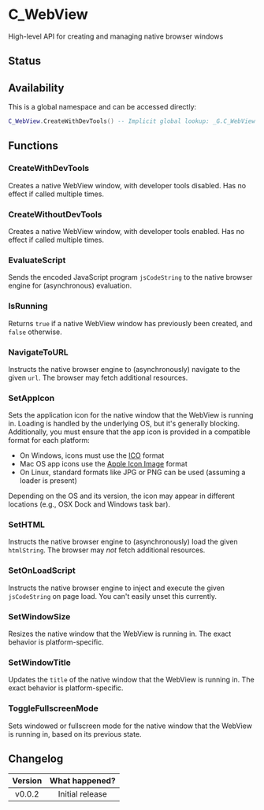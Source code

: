 # C_WebView

High-level API for creating and managing native browser windows

## Status

<Experimental/>

## Availability

This is a global namespace and can be accessed directly:

```lua
C_WebView.CreateWithDevTools() -- Implicit global lookup: _G.C_WebView
```

## Functions

### CreateWithDevTools

Creates a native WebView window, with developer tools disabled. Has no effect if called multiple times.

### CreateWithoutDevTools

Creates a native WebView window, with developer tools enabled. Has no effect if called multiple times.

### EvaluateScript

Sends the encoded JavaScript program `jsCodeString` to the native browser engine for (asynchronous) evaluation.

<Function>
<Parameters>
<Parameter name="jsCodeString" type="string"/>
</Parameters>
</Function>

### IsRunning

Returns `true` if a native WebView window has previously been created, and `false` otherwise.

<Function>
<Returns>
<Return name="isRunning" type="boolean"/>
</Returns>
</Function>

### NavigateToURL

Instructs the native browser engine to (asynchronously) navigate to the given `url`. The browser may fetch additional resources.

<Function>
<Parameters>
<Parameter name="url" type="string"/>
</Parameters>
</Function>

### SetAppIcon

<Blocking/>

Sets the application icon for the native window that the WebView is running in. Loading is handled by the underlying OS, but it's generally blocking. Additionally, you must ensure that the app icon is provided in a compatible format for each platform:

- On Windows, icons must use the [ICO](<https://en.wikipedia.org/wiki/ICO_(file_format)>) format
- Mac OS app icons use the [Apple Icon Image](https://en.wikipedia.org/wiki/Apple_Icon_Image_format) format
- On Linux, standard formats like JPG or PNG can be used (assuming a loader is present)

Depending on the OS and its version, the icon may appear in different locations (e.g., OSX Dock and Windows task bar).

<Function>
<Parameters>
<Parameter name="appIconPath" type="string"/>
</Parameters>
</Function>

### SetHTML

Instructs the native browser engine to (asynchronously) load the given `htmlString`. The browser may _not_ fetch additional resources.

<Function>
<Parameters>
<Parameter name="htmlString" type="string"/>
</Parameters>
</Function>

### SetOnLoadScript

Instructs the native browser engine to inject and execute the given `jsCodeString` on page load. You can't easily unset this currently.

<Function>
<Parameters>
<Parameter name="jsCodeString" type="string"/>
</Parameters>
</Function>

### SetWindowSize

Resizes the native window that the WebView is running in. The exact behavior is platform-specific.

<Function>
<Parameters>
<Parameter name="newWidthInPixels" type="number"/>
<Parameter name="newHeightInPixels" type="number"/>
</Parameters>
</Function>

### SetWindowTitle

Updates the `title` of the native window that the WebView is running in. The exact behavior is platform-specific.

<Function>
<Parameters>
<Parameter name="newWindowTitle" type="string"/>
</Parameters>
</Function>

### ToggleFullscreenMode

Sets windowed or fullscreen mode for the native window that the WebView is running in, based on its previous state.

## Changelog

| Version | What happened?  |
| :-----: | :-------------: |
| v0.0.2  | Initial release |
